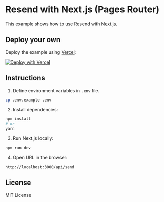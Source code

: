 # Resend with Next.js (Pages Router)

This example shows how to use Resend with [Next.js](https://nextjs.org).

## Deploy your own

Deploy the example using [Vercel](https://vercel.com):

[![Deploy with Vercel](https://vercel.com/button)](https://vercel.com/new/clone?repository-url=https://github.com/resend/resend-nextjs-pages-router-example&project-name=resend-nextjs-pages-router-example&repository-name=resend-nextjs-pages-router-example&env=RESEND_API_KEY)

## Instructions

1. Define environment variables in `.env` file.

```sh
cp .env.example .env
```

2. Install dependencies:

  ```sh
npm install
# or
yarn
  ```

3. Run Next.js locally:

  ```sh
npm run dev
  ```

4. Open URL in the browser:

  ```
http://localhost:3000/api/send
  ```

## License

MIT License

